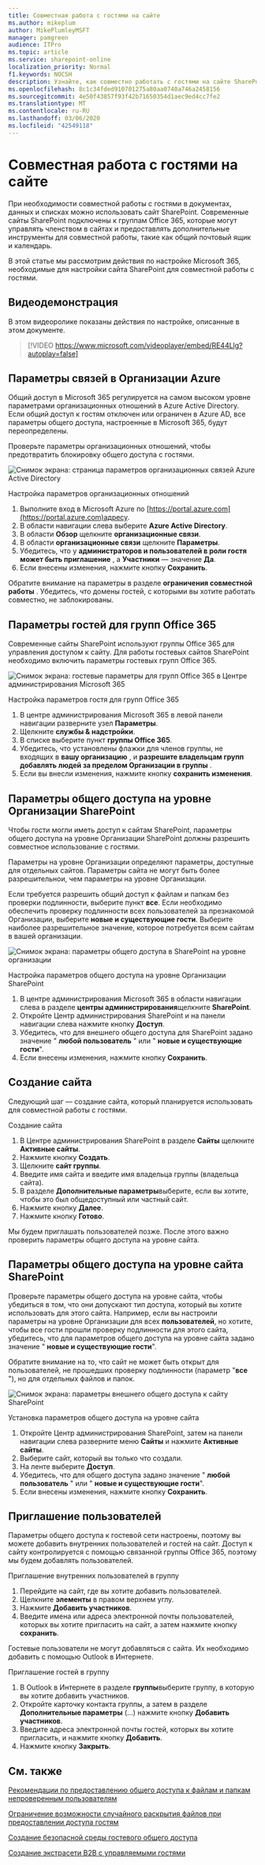 ```yaml
---
title: Совместная работа с гостями на сайте
ms.author: mikeplum
author: MikePlumleyMSFT
manager: pamgreen
audience: ITPro
ms.topic: article
ms.service: sharepoint-online
localization_priority: Normal
f1.keywords: NOCSH
description: Узнайте, как совместно работать с гостями на сайте SharePoint.
ms.openlocfilehash: 8c1c34fded910701275a80aa0740a746a2458156
ms.sourcegitcommit: 4e50f43857f93f42b71650354d1aec9ed4cc7fe2
ms.translationtype: MT
ms.contentlocale: ru-RU
ms.lasthandoff: 03/06/2020
ms.locfileid: "42549118"
---
```

# <a name="collaborate-with-guests-in-a-site"></a>Совместная работа с гостями на сайте

При необходимости совместной работы с гостями в документах, данных и списках можно использовать сайт SharePoint. Современные сайты SharePoint подключены к группам Office 365, которые могут управлять членством в сайтах и предоставлять дополнительные инструменты для совместной работы, такие как общий почтовый ящик и календарь.

В этой статье мы рассмотрим действия по настройке Microsoft 365, необходимые для настройки сайта SharePoint для совместной работы с гостями.

## <a name="video-demonstration"></a>Видеодемонстрация

В этом видеоролике показаны действия по настройке, описанные в этом документе.</br>

> [!VIDEO https://www.microsoft.com/videoplayer/embed/RE44Llg?autoplay=false]

## <a name="azure-organizational-relationships-settings"></a>Параметры связей в Организации Azure

Общий доступ в Microsoft 365 регулируется на самом высоком уровне параметрами организационных отношений в Azure Active Directory. Если общий доступ к гостям отключен или ограничен в Azure AD, все параметры общего доступа, настроенные в Microsoft 365, будут переопределены.

Проверьте параметры организационных отношений, чтобы предотвратить блокировку общего доступа с гостями.

![Снимок экрана: страница параметров организационных связей Azure Active Directory](media/azure-ad-organizational-relationships-settings.png)

Настройка параметров организационных отношений

1. Выполните вход в Microsoft Azure по [https://portal.azure.com](https://portal.azure.com)адресу.
2. В области навигации слева выберите **Azure Active Directory**.
3. В области **Обзор** щелкните **организационные связи**.
4. В области **организационные связи** щелкните **Параметры**.
5. Убедитесь, что у **администраторов и пользователей в роли гостя может быть приглашение** , а **Участники** — значение **Да**.
6. Если внесены изменения, нажмите кнопку **Сохранить**.

Обратите внимание на параметры в разделе **ограничения совместной работы** . Убедитесь, что домены гостей, с которыми вы хотите работать совместно, не заблокированы.

## <a name="office-365-groups-guest-settings"></a>Параметры гостей для групп Office 365

Современные сайты SharePoint используют группы Office 365 для управления доступом к сайту. Для работы гостевых сайтов SharePoint необходимо включить параметры гостевых групп Office 365.

![Снимок экрана: гостевые параметры для групп Office 365 в Центре администрирования Microsoft 365](media/office-365-groups-guest-settings.png)

Настройка параметров гостя для групп Office 365

1. В центре администрирования Microsoft 365 в левой панели навигации разверните узел **Параметры**.
2. Щелкните **службы & надстройки**.
3. В списке выберите пункт **группы Office 365**.
4. Убедитесь, что установлены флажки для членов группы, не входящих в **вашу организацию** , и **разрешите владельцам групп добавлять людей за пределом Организации в группы** .
5. Если вы внесли изменения, нажмите кнопку **сохранить изменения**.


## <a name="sharepoint-organization-level-sharing-settings"></a>Параметры общего доступа на уровне Организации SharePoint

Чтобы гости могли иметь доступ к сайтам SharePoint, параметры общего доступа на уровне Организации SharePoint должны разрешить совместное использование с гостями.

Параметры на уровне Организации определяют параметры, доступные для отдельных сайтов. Параметры сайта не могут быть более разрешительнои, чем параметры на уровне Организации.

Если требуется разрешить общий доступ к файлам и папкам без проверки подлинности, выберите пункт **все**. Если необходимо обеспечить проверку подлинности всех пользователей за презнакомой Организации, выберите **новые и существующие гости**. Выберите наиболее разрешительное значение, которое потребуется всем сайтам в вашей организации.

![Снимок экрана: параметры общего доступа в SharePoint на уровне организации](media/sharepoint-organization-external-sharing-controls.png)


Настройка параметров общего доступа на уровне Организации SharePoint

1. В центре администрирования Microsoft 365 в области навигации слева в разделе **центры администрирования**щелкните **SharePoint**.
2. Откройте Центр администрирования SharePoint и на панели навигации слева нажмите кнопку **Доступ**.
3. Убедитесь, что для внешнего общего доступа для SharePoint задано значение " **любой пользователь** " или " **новые и существующие гости**".
4. Если внесены изменения, нажмите кнопку **Сохранить**.

## <a name="create-a-site"></a>Создание сайта

Следующий шаг — создание сайта, который планируется использовать для совместной работы с гостями.

Создание сайта
1. В Центре администрирования SharePoint в разделе **Сайты** щелкните **Активные сайты**.
2. Нажмите кнопку **Создать**.
3. Щелкните **сайт группы**.
4. Введите имя сайта и введите имя владельца группы (владельца сайта).
5. В разделе **Дополнительные параметры**выберите, если вы хотите, чтобы это был общедоступный или частный сайт.
6. Нажмите кнопку **Далее**.
7. Нажмите кнопку **Готово**.

Мы будем приглашать пользователей позже. После этого важно проверить параметры общего доступа на уровне сайта.

## <a name="sharepoint-site-level-sharing-settings"></a>Параметры общего доступа на уровне сайта SharePoint

Проверьте параметры общего доступа на уровне сайта, чтобы убедиться в том, что они допускают тип доступа, который вы хотите использовать для этого сайта. Например, если вы настроили параметры на уровне Организации для всех **пользователей**, но хотите, чтобы все гости прошли проверку подлинности для этого сайта, убедитесь, что для параметров общего доступа на уровне сайта задано значение " **новые и существующие гости**".

Обратите внимание на то, что сайт не может быть открыт для пользователей, не прошедших проверку подлинности (параметр "**все** "), но для отдельных файлов и папок.

![Снимок экрана: параметры внешнего общего доступа к сайту SharePoint](media/sharepoint-site-external-sharing-settings.png)

Установка параметров общего доступа на уровне сайта
1. Откройте Центр администрирования SharePoint, затем на панели навигации слева разверните меню **Сайты** и нажмите **Активные сайты**.
2. Выберите сайт, который вы только что создали.
3. На ленте выберите **Доступ**.
4. Убедитесь, что для общего доступа задано значение " **любой пользователь** " или " **новые и существующие гости**".
5. Если внесены изменения, нажмите кнопку **Сохранить**.

## <a name="invite-users"></a>Приглашение пользователей

Параметры общего доступа к гостевой сети настроены, поэтому вы можете добавить внутренних пользователей и гостей на сайт. Доступ к сайту контролируется с помощью связанной группы Office 365, поэтому мы будем добавлять пользователей.

Приглашение внутренних пользователей в группу
1. Перейдите на сайт, где вы хотите добавить пользователей.
2. Щелкните **элементы** в правом верхнем углу.
3. Нажмите **Добавить участников**.
4. Введите имена или адреса электронной почты пользователей, которых вы хотите пригласить на сайт, а затем нажмите кнопку **сохранить**.

Гостевые пользователи не могут добавляться с сайта. Их необходимо добавить с помощью Outlook в Интернете.

Приглашение гостей в группу
1. В Outlook в Интернете в разделе **группы**выберите группу, в которую вы хотите добавить участников.
2. Откройте карточку контакта группы, а затем в разделе **Дополнительные параметры** (...) нажмите кнопку **Добавить участников**.
3. Введите адреса электронной почты гостей, которых вы хотите пригласить, и нажмите кнопку **Добавить**.
4. Нажмите кнопку **Закрыть**.

## <a name="see-also"></a>См. также

[Рекомендации по предоставлению общего доступа к файлам и папкам непроверенным пользователям](best-practices-anonymous-sharing.md)

[Ограничение возможности случайного раскрытия файлов при предоставлении доступа гостям](sharing-limit-accidental-exposure.md)

[Создание безопасной среды гостевого общего доступа](create-a-secure-guest-sharing-environment.md)

[Создание экстрасети B2B с управляемыми гостями](b2b-extranet.md)

